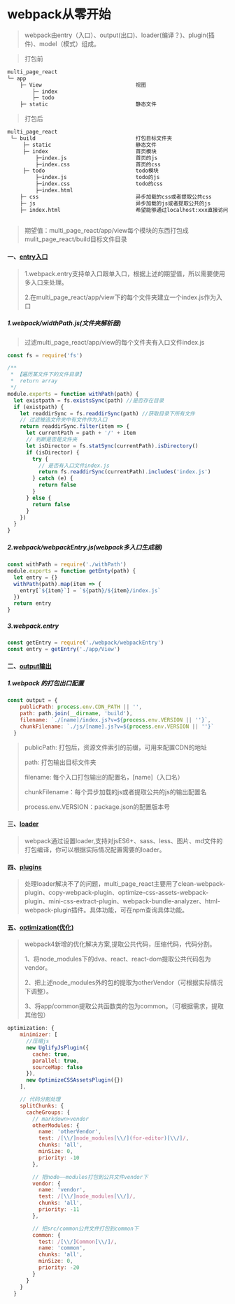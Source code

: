 # webpack从零开始

>  webpack由entry（入口）、output(出口)、loader(编译？)、plugin(插件)、model（模式）组成。

> 打包前

```sh
multi_page_react
└─ app
    ├─ View                              视图
    	├─ index
    	├─ todo
    ├─ static                            静态文件
```

> 打包后

```sh
multi_page_react
 └─ build                                打包目标文件夹
     ├─ static                           静态文件
     ├─ index                            首页模块 
         ├─index.js                      首页的js
         ├─index.css                     首页的css
     ├─ todo                             todo模块 
         ├─index.js                      todo的js
         ├─index.css                     todo的css
         ├─index.html 
    ├─ css                               异步加载的css或者提取公共css
    ├─ js                                异步加载的js或者提取公共的js
    ├─ index.html                        希望能够通过localhost:xxx直接访问首页
    
```

> 期望值：multi_page_react/app/view每个模块的东西打包成mulit_page_react/build目标文件目录

#### 一、[entry入口](https://webpack.docschina.org/concepts/entry-points/)

> 1.webpack.entry支持单入口跟单入口，根据上述的期望值，所以需要使用多入口来处理。
>
> 2.在multi_page_react/app/view下的每个文件夹建立一个index.js作为入口

##### 1.webpack/widthPath.js(文件夹解析器)

> 过滤multi_page_react/app/view的每个文件夹有入口文件index.js

```javascript
const fs = require('fs')

/**
 * 【遍历某文件下的文件目录】
 *  return array
 */
module.exports = function withPath(path) {
  let existpath = fs.existsSync(path) //是否存在目录
  if (existpath) {
    let readdirSync = fs.readdirSync(path) //获取目录下所有文件
    // 过滤被选文件夹中有文件作为入口
    return readdirSync.filter(item => {
      let currentPath = path + '/' + item
      // 判断是否是文件夹
      let isDirector = fs.statSync(currentPath).isDirectory()
      if (isDirector) {
        try {
          // 是否有入口文件index.js
          return fs.readdirSync(currentPath).includes('index.js')
        } catch (e) {
          return false
        }
      } else {
        return false
      }
    })
  }
}
```

##### 2.webpack/webpackEntry.js(webpack多入口生成器)

```javascript
const withPath = require('./withPath')
module.exports = function getEnty(path) {
  let entry = {}
  withPath(path).map(item => {
    entry[`${item}`] = `${path}/${item}/index.js`
  })
  return entry
}
```

##### 3.webpack.entry

```javascript
const getEntry = require('./webpack/webpackEntry')
const entry = getEntry('./app/View')
```

#### 二、[output输出](https://webpack.docschina.org/concepts/output/)

##### 1.webpack 的打包出口配置

```javascript
const output = {
    publicPath: process.env.CDN_PATH || '',
    path: path.join(__dirname, 'build'),
    filename: `./[name]/index.js?v=${process.env.VERSION || ''}`,
    chunkFilename: `./js/[name].js?v=${process.env.VERSION || ''}`
  }
```

> publicPath: 打包后，资源文件索引的前缀，可用来配置CDN的地址
>
> path: 打包输出目标文件夹
>
> filename: 每个入口打包输出的配置名，[name]（入口名）
>
> chunkFilename：每个异步加载的js或者提取公共的js的输出配置名
>
> process.env.VERSION：package.json的配置版本号

#### 三、[loader](https://webpack.docschina.org/concepts/loaders/)

> webpack通过设置loader,支持对jsES6+、sass、less、图片、md文件的打包编译，你可以根据实际情况配置需要的loader。

#### 四、[plugins](https://webpack.docschina.org/concepts/loaders/)

> 处理loader解决不了的问题，multi_page_react主要用了clean-webpack-plugin、copy-webpack-plugin、optimize-css-assets-webpack-plugin、mini-css-extract-plugin、webpack-bundle-analyzer、html-webpack-plugin插件。具体功能，可在npm查询具体功能。

#### 五、[optimization(优化)](https://webpack.docschina.org/configuration/optimization/)

> webpack4新增的优化解决方案,提取公共代码，压缩代码，代码分割。
>
> 1、将node_modules下的dva、react、react-dom提取公共代码包为vendor。
>
> 2、把上述node_modules外的包的提取为otherVendor（可根据实际情况下调整）。
>
> 3、将app/common提取公共函数类的包为common。（可根据需求，提取其他包）

```javascript
optimization: {
    minimizer: [
      //压缩js
      new UglifyJsPlugin({
        cache: true,
        parallel: true,
        sourceMap: false
      }),
      new OptimizeCSSAssetsPlugin({})
    ],

    // 代码分割处理
    splitChunks: {
      cacheGroups: {
        // markdown>vendor
        otherModules: {
          name: 'otherVendor',
          test: /[\\/]node_modules[\\/](for-editor)[\\/]/,
          chunks: 'all',
          minSize: 0,
          priority: -10
        },

        // 把node——modules打包到公共文件vendor下
        vendor: {
          name: 'vendor',
          test: /[\\/]node_modules[\\/]/,
          chunks: 'all',
          priority: -11
        },

        // 把src/common公共文件打包到common下
        common: {
          test: /[\\/]Common[\\/]/,
          name: 'common',
          chunks: 'all',
          minSize: 0,
          priority: -20
        }
      }
    }
  }
```

